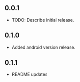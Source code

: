 ## 0.0.1

* TODO: Describe initial release.

## 0.1.0

* Added android version release.

## 0.1.1

* README updates